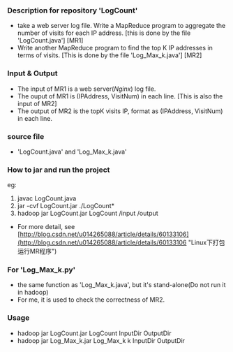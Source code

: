 ### Description for repository 'LogCount'
* take a web server log file. Write a MapReduce program to aggregate the number of visits for each IP address. [this is done by the file 'LogCount.java']  [MR1]
* Write another MapReduce program to find the top K IP addresses in terms of visits. [This is done by the file 'Log_Max_k.java'] [MR2]

### Input & Output
* The input of MR1 is a web server(*Nginx*) log file.
* The ouput of MR1 is (IPAddress, VisitNum) in each line. [This is also the input of MR2]
* The output of MR2 is the topK visits IP, format as (IPAddress, VisitNum) in each line.

### source file
* 'LogCount.java' and 'Log_Max_k.java'

### How to jar and run the project
eg:
1. javac LogCount.java
2. jar  -cvf  LogCount.jar  ./LogCount*
3. hadoop  jar  LogCount.jar  LogCount  /input  /output
* For more detail, see [http://blog.csdn.net/u014265088/article/details/60133106](http://blog.csdn.net/u014265088/article/details/60133106 "Linux下打包运行MR程序")

### For 'Log_Max_k.py'
* the same function as 'Log_Max_k.java', but it's stand-alone(Do not run it in hadoop)
* For me, it is used to check the correctness of MR2.

### Usage
* hadoop jar LogCount.jar LogCount InputDir OutputDir
* hadoop jar Log_Max_k.jar Log_Max_k k InputDir OutputDir